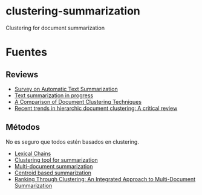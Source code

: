 # clustering-summarization
Clustering for document summarization

# Fuentes

## Reviews

- [Survey on Automatic Text Summarization](https://www.semanticscholar.org/paper/A-Survey-on-Automatic-Text-Summarization-Das-Martins/9a296c206ef66031684152cbd3764a0f642cb688)
- [Text summarization in progress](https://link.springer.com/content/pdf/10.1007/s10462-011-9216-z.pdf)
- [A Comparison of Document Clustering Techniques ](https://pdfs.semanticscholar.org/c110/0f525044b2b926f7bd7f407ce7b0157bcfd8.pdf)
- [Recent trends in hierarchic document clustering: A critical review](https://www.sciencedirect.com/science/article/abs/pii/0306457388900271)
## Métodos

No es seguro que todos estén basados en clustering.

- [Lexical Chains](https://pdfs.semanticscholar.org/797d/7d968b88d5b5dd7c3271d08acd7296950d41.pdf)
- [Clustering tool for summarization](https://pdfs.semanticscholar.org/f6a3/6b6b3dd264cbbbd5bdb104d34d90113b4652.pdf)
- [Multi-document summarization](https://sci-hub.tw/dl.acm.org/citation.cfm?id=1390386)
- [Centroid based summarization](https://sci-hub.tw/10.1016/j.ipm.2003.10.006)
- [Ranking Through Clustering: An Integrated Approach to Multi-Document Summarization](https://www.semanticscholar.org/paper/Ranking-Through-Clustering%3A-An-Integrated-Approach-Cai-Li/5261431c078f1c83740b9597e5263df7d218baf5)
